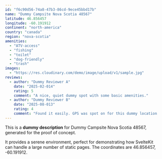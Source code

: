 ```yaml
---
id: "f6c90d56-74a8-47b3-86cd-9ece45bbd17b"
name: "Dummy Campsite Nova Scotia 48567"
latitude: 46.856457
longitude: -60.191912
continent: "north-america"
country: "canada"
region: "nova-scotia"
amenities:
  - "ATV-access"
  - "fishing"
  - "toilet"
  - "dog-friendly"
  - "trash"
images:
  - "https://res.cloudinary.com/demo/image/upload/v1/sample.jpg"
reviews:
  - author: "Dummy Reviewer A"
    date: "2025-02-014"
    rating: 5
    comment: "A nice, quiet dummy spot with some basic amenities."
  - author: "Dummy Reviewer B"
    date: "2025-08-013"
    rating: 4
    comment: "Found it easily. GPS was spot on for this dummy location."
---
```


This is a **dummy description** for Dummy Campsite Nova Scotia 48567, generated for the proof of concept.

It provides a serene environment, perfect for demonstrating how SvelteKit can handle a large number of static pages. The coordinates are 46.856457, -60.191912.
